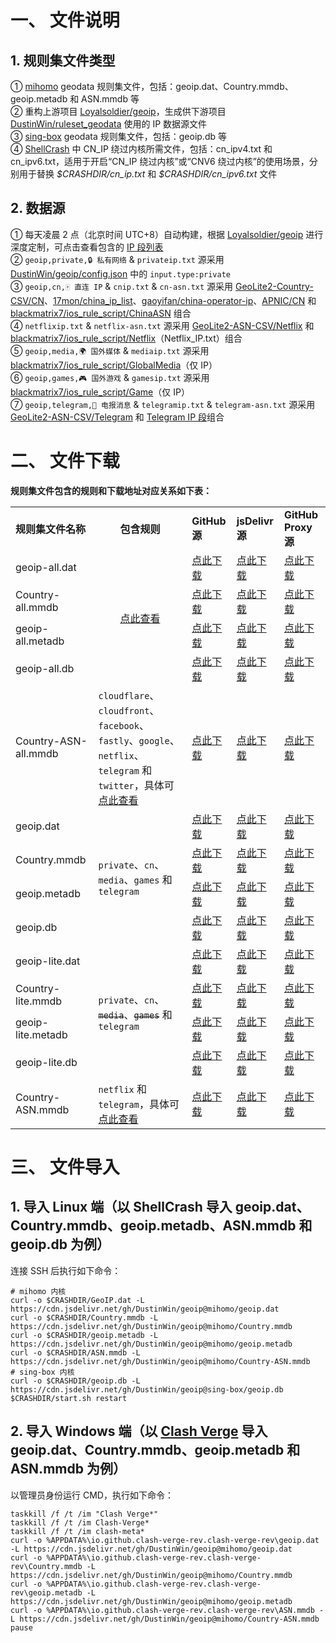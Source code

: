 # 一、 文件说明
## 1. 规则集文件类型
① [mihomo](https://github.com/MetaCubeX/mihomo) geodata 规则集文件，包括：geoip.dat、Country.mmdb、geoip.metadb 和 ASN.mmdb 等  
② 重构上游项目 [Loyalsoldier/geoip](https://github.com/Loyalsoldier/geoip)，生成供下游项目 [DustinWin/ruleset_geodata](https://github.com/DustinWin/ruleset_geodata) 使用的 IP 数据源文件  
③ [sing-box](https://github.com/SagerNet/sing-box) geodata 规则集文件，包括：geoip.db 等  
④ [ShellCrash](https://github.com/juewuy/ShellCrash) 中 CN_IP 绕过内核所需文件，包括：cn_ipv4.txt 和 cn_ipv6.txt，适用于开启“CN_IP 绕过内核”或“CNV6 绕过内核”的使用场景，分别用于替换 *\$CRASHDIR/cn_ip.txt* 和 *\$CRASHDIR/cn_ipv6.txt* 文件
## 2. 数据源
① 每天凌晨 2 点（北京时间 UTC+8）自动构建，根据 [Loyalsoldier/geoip](https://github.com/Loyalsoldier/geoip) 进行深度定制，可点击查看包含的 [IP 段列表](https://github.com/DustinWin/geoip/tree/ips)  
② `geoip,private,🔒 私有网络` & `privateip.txt` 源采用 [DustinWin/geoip/config.json](https://github.com/DustinWin/geoip/blob/master/config.json) 中的 `input.type:private`  
③ `geoip,cn,🀄️ 直连 IP` & `cnip.txt` & `cn-asn.txt` 源采用 [GeoLite2-Country-CSV/CN](https://dev.maxmind.com/geoip/geolite2-free-geolocation-data)、[17mon/china_ip_list](https://github.com/17mon/china_ip_list)、[gaoyifan/china-operator-ip](https://github.com/gaoyifan/china-operator-ip)、[APNIC/CN](http://ftp.apnic.net/stats/apnic/delegated-apnic-latest) 和 [blackmatrix7/ios_rule_script/ChinaASN](https://github.com/blackmatrix7/ios_rule_script/tree/master/rule/Surge/ChinaASN) 组合  
④ `netflixip.txt` & `netflix-asn.txt` 源采用 [GeoLite2-ASN-CSV/Netflix](https://dev.maxmind.com/geoip/geolite2-free-geolocation-data) 和 [blackmatrix7/ios_rule_script/Netflix](https://github.com/blackmatrix7/ios_rule_script/tree/master/rule/Clash/Netflix)（Netflix_IP.txt）组合  
⑤ `geoip,media,🌍 国外媒体` & `mediaip.txt` 源采用 [blackmatrix7/ios_rule_script/GlobalMedia](https://github.com/blackmatrix7/ios_rule_script/tree/master/rule/Clash/GlobalMedia)（仅 IP）  
⑥ `geoip,games,🎮 国外游戏` & `gamesip.txt` 源采用 [blackmatrix7/ios_rule_script/Game](https://github.com/blackmatrix7/ios_rule_script/tree/master/rule/Clash/Game)（仅 IP）  
⑦ `geoip,telegram,📲 电报消息` & `telegramip.txt` & `telegram-asn.txt` 源采用 [GeoLite2-ASN-CSV/Telegram](https://dev.maxmind.com/geoip/geolite2-free-geolocation-data) 和 [Telegram IP 段](https://core.telegram.org/resources/cidr.txt)组合
# 二、 文件下载
**规则集文件包含的规则和下载地址对应关系如下表：**
<table>
  <tr>
    <td><b>规则集文件名称</b></td>
    <td align="center"><b>包含规则</b></td>
    <td><b>GitHub 源</b></td>
    <td><b>jsDelivr 源</b></td>
    <td><b>GitHub Proxy 源</b></td>
  </tr>
  <tr>
    <td>geoip-all.dat</td>
    <td rowspan="4" align="center"><a href="https://github.com/Loyalsoldier/geoip/tree/release/text">点此查看</a></td>
    <td><a href="https://github.com/DustinWin/geoip/releases/download/mihomo/geoip-all.dat">点此下载</a></td>
    <td><a href="https://cdn.jsdelivr.net/gh/DustinWin/geoip@mihomo/geoip-all.dat">点此下载</a></td>
    <td><a href="https://ghfast.top/https://github.com/DustinWin/geoip/releases/download/mihomo/geoip-all.dat">点此下载</a></td>
  </tr>
  <tr>
    <td>Country-all.mmdb</td>
    <td><a href="https://github.com/DustinWin/geoip/releases/download/mihomo/Country-all.mmdb">点此下载</a></td>
    <td><a href="https://cdn.jsdelivr.net/gh/DustinWin/geoip@mihomo/Country-all.mmdb">点此下载</a></td>
    <td><a href="https://ghfast.top/https://github.com/DustinWin/geoip/releases/download/mihomo/Country-all.mmdb">点此下载</a></td>
  </tr>
  <tr>
    <td>geoip-all.metadb</td>
    <td><a href="https://github.com/DustinWin/geoip/releases/download/mihomo/geoip-all.metadb">点此下载</a></td>
    <td><a href="https://cdn.jsdelivr.net/gh/DustinWin/geoip@mihomo/geoip-all.metadb">点此下载</a></td>
    <td><a href="https://ghfast.top/https://github.com/DustinWin/geoip/releases/download/mihomo/geoip-all.metadb">点此下载</a></td>
  </tr>
  <tr>
    <td>geoip-all.db</td>
    <td><a href="https://github.com/DustinWin/geoip/releases/download/sing-box/geoip-all.db">点此下载</a></td>
    <td><a href="https://cdn.jsdelivr.net/gh/DustinWin/geoip@sing-box/geoip-all.db">点此下载</a></td>
    <td><a href="https://ghfast.top/https://github.com/DustinWin/geoip/releases/download/sing-box/geoip-all.db">点此下载</a></td>
  </tr>
  <tr>
    <td>Country-ASN-all.mmdb</td>
    <td><code>cloudflare</code></del>、<code>cloudfront</code>、<code>facebook</code>、<code>fastly</code>、<code>google</code>、<code>netflix</code>、<code>telegram</code> 和 <code>twitter</code>，具体可<a href="https://github.com/Loyalsoldier/geoip/blob/master/asn.csv">点此查看</a></td>
    <td><a href="https://github.com/DustinWin/geoip/releases/download/mihomo/Country-ASN-all.mmdb">点此下载</a></td>
    <td><a href="https://cdn.jsdelivr.net/gh/DustinWin/geoip@mihomo/Country-ASN-all.mmdb">点此下载</a></td>
    <td><a href="https://ghfast.top/https://github.com/DustinWin/geoip/releases/download/mihomo/Country-ASN-all.mmdb">点此下载</a></td>
  </tr>
  <tr>
    <td>geoip.dat</td>
    <td rowspan="4"><code>private</code>、<code>cn</code>、<code>media</code>、<code>games</code> 和 <code>telegram</code></td>
    <td><a href="https://github.com/DustinWin/geoip/releases/download/mihomo/geoip.dat">点此下载</a></td>
    <td><a href="https://cdn.jsdelivr.net/gh/DustinWin/geoip@mihomo/geoip.dat">点此下载</a></td>
    <td><a href="https://ghfast.top/https://github.com/DustinWin/geoip/releases/download/mihomo/geoip.dat">点此下载</a></td>
  </tr>
  <tr>
    <td>Country.mmdb</td>
    <td><a href="https://github.com/DustinWin/geoip/releases/download/mihomo/Country.mmdb">点此下载</a></td>
    <td><a href="https://cdn.jsdelivr.net/gh/DustinWin/geoip@mihomo/Country.mmdb">点此下载</a></td>
    <td><a href="https://ghfast.top/https://github.com/DustinWin/geoip/releases/download/mihomo/Country.mmdb">点此下载</a></td>
  </tr>
  <tr>
    <td>geoip.metadb</td>
    <td><a href="https://github.com/DustinWin/geoip/releases/download/mihomo/geoip.metadb">点此下载</a></td>
    <td><a href="https://cdn.jsdelivr.net/gh/DustinWin/geoip@mihomo/geoip.metadb">点此下载</a></td>
    <td><a href="https://ghfast.top/https://github.com/DustinWin/geoip/releases/download/mihomo/geoip.metadb">点此下载</a></td>
  </tr>
  <tr>
    <td>geoip.db</td>
    <td><a href="https://github.com/DustinWin/geoip/releases/download/sing-box/geoip.db">点此下载</a></td>
    <td><a href="https://cdn.jsdelivr.net/gh/DustinWin/geoip@sing-box/geoip.db">点此下载</a></td>
    <td><a href="https://ghfast.top/https://github.com/DustinWin/geoip/releases/download/sing-box/geoip.db">点此下载</a></td>
  </tr>
  <tr>
    <td>geoip-lite.dat</td>
    <td rowspan="4"><code>private</code>、<code>cn</code>、<del><code>media</code></del>、<del><code>games</code></del> 和 <code>telegram</code></td>
    <td><a href="https://github.com/DustinWin/geoip/releases/download/mihomo/geoip-lite.dat">点此下载</a></td>
    <td><a href="https://cdn.jsdelivr.net/gh/DustinWin/geoip@mihomo/geoip-lite.dat">点此下载</a></td>
    <td><a href="https://ghfast.top/https://github.com/DustinWin/geoip/releases/download/mihomo/geoip-lite.dat">点此下载</a></td>
  </tr>
  <tr>
    <td>Country-lite.mmdb</td>
    <td><a href="https://github.com/DustinWin/geoip/releases/download/mihomo/Country-lite.mmdb">点此下载</a></td>
    <td><a href="https://cdn.jsdelivr.net/gh/DustinWin/geoip@mihomo/Country-lite.mmdb">点此下载</a></td>
    <td><a href="https://ghfast.top/https://github.com/DustinWin/geoip/releases/download/mihomo/Country-lite.mmdb">点此下载</a></td>
  </tr>
  <tr>
    <td>geoip-lite.metadb</td>
    <td><a href="https://github.com/DustinWin/geoip/releases/download/mihomo/geoip-lite.metadb">点此下载</a></td>
    <td><a href="https://cdn.jsdelivr.net/gh/DustinWin/geoip@mihomo/geoip-lite.metadb">点此下载</a></td>
    <td><a href="https://ghfast.top/https://github.com/DustinWin/geoip/releases/download/mihomo/geoip-lite.metadb">点此下载</a></td>
  </tr>
  <tr>
    <td>geoip-lite.db</td>
    <td><a href="https://github.com/DustinWin/geoip/releases/download/sing-box/geoip-lite.db">点此下载</a></td>
    <td><a href="https://cdn.jsdelivr.net/gh/DustinWin/geoip@sing-box/geoip-lite.db">点此下载</a></td>
    <td><a href="https://ghfast.top/https://github.com/DustinWin/geoip/releases/download/sing-box/geoip-lite.db">点此下载</a></td>
  </tr>
  <tr>
    <td>Country-ASN.mmdb</td>
    <td><code>netflix</code> 和 <code>telegram</code>，具体可<a href="https://github.com/DustinWin/geoip/blob/master/asn.csv">点此查看</a></td>
    <td><a href="https://github.com/DustinWin/geoip/releases/download/mihomo/Country-ASN.mmdb">点此下载</a></td>
    <td><a href="https://cdn.jsdelivr.net/gh/DustinWin/geoip@mihomo/Country-ASN.mmdb">点此下载</a></td>
    <td><a href="https://ghfast.top/https://github.com/DustinWin/geoip/releases/download/mihomo/Country-ASN.mmdb">点此下载</a></td>
  </tr>
</table>

# 三、 文件导入
## 1. 导入 Linux 端（以 ShellCrash 导入 geoip.dat、Country.mmdb、geoip.metadb、ASN.mmdb 和 geoip.db 为例）
连接 SSH 后执行如下命令：
```shell
# mihomo 内核
curl -o $CRASHDIR/GeoIP.dat -L https://cdn.jsdelivr.net/gh/DustinWin/geoip@mihomo/geoip.dat
curl -o $CRASHDIR/Country.mmdb -L https://cdn.jsdelivr.net/gh/DustinWin/geoip@mihomo/Country.mmdb
curl -o $CRASHDIR/geoip.metadb -L https://cdn.jsdelivr.net/gh/DustinWin/geoip@mihomo/geoip.metadb
curl -o $CRASHDIR/ASN.mmdb -L https://cdn.jsdelivr.net/gh/DustinWin/geoip@mihomo/Country-ASN.mmdb
# sing-box 内核
curl -o $CRASHDIR/geoip.db -L https://cdn.jsdelivr.net/gh/DustinWin/geoip@sing-box/geoip.db
$CRASHDIR/start.sh restart
```
## 2. 导入 Windows 端（以 [Clash Verge](https://github.com/clash-verge-rev/clash-verge-rev) 导入 geoip.dat、Country.mmdb、geoip.metadb 和 ASN.mmdb 为例）
以管理员身份运行 CMD，执行如下命令：
```shell
taskkill /f /t /im "Clash Verge*"
taskkill /f /t /im Clash-Verge*
taskkill /f /t /im clash-meta*
curl -o %APPDATA%\io.github.clash-verge-rev.clash-verge-rev\geoip.dat -L https://cdn.jsdelivr.net/gh/DustinWin/geoip@mihomo/geoip.dat
curl -o %APPDATA%\io.github.clash-verge-rev.clash-verge-rev\Country.mmdb -L https://cdn.jsdelivr.net/gh/DustinWin/geoip@mihomo/Country.mmdb
curl -o %APPDATA%\io.github.clash-verge-rev.clash-verge-rev\geoip.metadb -L https://cdn.jsdelivr.net/gh/DustinWin/geoip@mihomo/geoip.metadb
curl -o %APPDATA%\io.github.clash-verge-rev.clash-verge-rev\ASN.mmdb -L https://cdn.jsdelivr.net/gh/DustinWin/geoip@mihomo/Country-ASN.mmdb
pause
```

